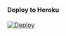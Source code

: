 
#### Deploy to Heroku
[![Deploy](https://www.herokucdn.com/deploy/button.svg)](https://heroku.com/deploy?template=https://github.com/nafron/fronmd)
